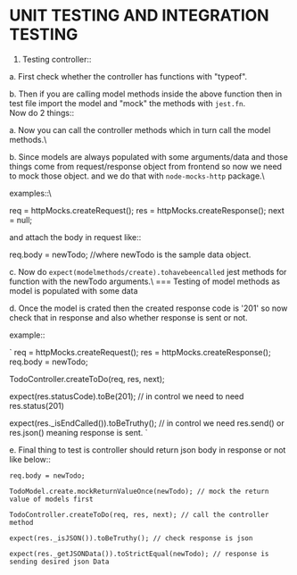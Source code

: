 UNIT TESTING AND INTEGRATION TESTING
=======================================

1. Testing controller::

a.  First check whether the controller has functions with "typeof".

b. Then if you are calling model methods inside the above function then in test file import the model and "mock" the methods with `jest.fn`. \
Now do 2 things::

a.  Now you can call the controller methods which in turn call the model methods.\

b. Since models are always populated with some arguments/data and those things come from request/response object from frontend so now we need to mock those object.
and we do that with `node-mocks-http` package.\

examples::\

req = httpMocks.createRequest(); 
res = httpMocks.createResponse(); 
next = null; 

and attach the body in request like::

req.body = newTodo; //where newTodo is the sample data object.

c.  Now do `expect(modelmethods/create).tohavebeencalled` jest methods for function with 
the newTodo arguments.\  === Testing of model methods as model is populated with some data

d.  Once the model is crated then the created response code is '201' so now check that in response and also whether response is sent or not.

example::

`
req = httpMocks.createRequest(); 
res = httpMocks.createResponse();
req.body = newTodo;

TodoController.createToDo(req, res, next);

expect(res.statusCode).toBe(201); // in control we need to need res.status(201)

expect(res._isEndCalled()).toBeTruthy(); // in control we need res.send() or res.json() meaning response is sent.
`

e.  Final thing to test is controller should return json body in response or not like below::


    req.body = newTodo;
    
    TodoModel.create.mockReturnValueOnce(newTodo); // mock the return value of models first
    
    TodoController.createToDo(req, res, next); // call the controller method
    
    expect(res._isJSON()).toBeTruthy(); // check response is json
    
    expect(res._getJSONData()).toStrictEqual(newTodo); // response is sending desired json Data
    

